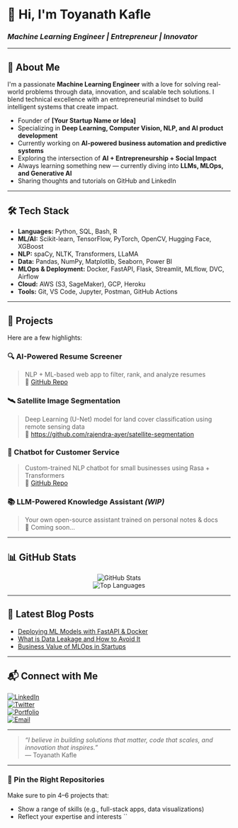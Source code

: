 # 👋 Hi, I'm Toyanath Kafle
### *Machine Learning Engineer | Entrepreneur | Innovator*

---

## 🧠 About Me

I'm a passionate **Machine Learning Engineer** with a love for solving real-world problems through data, innovation, and scalable tech solutions. I blend technical excellence with an entrepreneurial mindset to build intelligent systems that create impact.

- Founder of **[Your Startup Name or Idea]**
- Specializing in **Deep Learning, Computer Vision, NLP, and AI product development**
- Currently working on **AI-powered business automation and predictive systems**
- Exploring the intersection of **AI + Entrepreneurship + Social Impact**
- Always learning something new — currently diving into **LLMs, MLOps, and Generative AI**
- Sharing thoughts and tutorials on GitHub and LinkedIn

---

## 🛠 Tech Stack

- **Languages:** Python, SQL, Bash, R  
- **ML/AI:** Scikit-learn, TensorFlow, PyTorch, OpenCV, Hugging Face, XGBoost  
- **NLP:** spaCy, NLTK, Transformers, LLaMA  
- **Data:** Pandas, NumPy, Matplotlib, Seaborn, Power BI  
- **MLOps & Deployment:** Docker, FastAPI, Flask, Streamlit, MLflow, DVC, Airflow  
- **Cloud:** AWS (S3, SageMaker), GCP, Heroku  
- **Tools:** Git, VS Code, Jupyter, Postman, GitHub Actions  

---

## 🚀 Projects

Here are a few highlights:

### 🔍 AI-Powered Resume Screener  
> NLP + ML-based web app to filter, rank, and analyze resumes  
🔗 [GitHub Repo](https://github.com/rajendra-ayer/resume-screener)

### 🛰️ Satellite Image Segmentation  
> Deep Learning (U-Net) model for land cover classification using remote sensing data  
🔗 https://github.com/rajendra-ayer/satellite-segmentation

### 💬 Chatbot for Customer Service  
> Custom-trained NLP chatbot for small businesses using Rasa + Transformers  
🔗 [GitHub Repo](https://github.com/rajendra-ayer/business-chatbot)

### 📚 LLM-Powered Knowledge Assistant *(WIP)*  
> Your own open-source assistant trained on personal notes & docs  
🔗 Coming soon...

---

## 📊 GitHub Stats

<p align="center">
  <img src="https://github-readme-stats.vercel.app/api?username=rajendra-ayer&show_icons=true&theme=tokyonight" alt="GitHub Stats" />
  <br />
  <img src="https://github-readme-stats.vercel.app/api/top-langs/?username=rajendra-ayer&layout=compact&theme=tokyonight" alt="Top Languages" />
</p>

---

## 📝 Latest Blog Posts

<!-- BLOG-POST-LIST:START -->
- [Deploying ML Models with FastAPI & Docker](#)
- [What is Data Leakage and How to Avoid It](#)
- [Business Value of MLOps in Startups](#)
<!-- BLOG-POST-LIST:END -->

---

## 📬 Connect with Me

[![LinkedIn](https://img.shields.io/badge/-LinkedIn-0077B5?style=flat&logo=linkedin&logoColor=white)](https://linkedin.com/in/rajendra-ayer)  
[![Twitter](https://img.shields.io/badge/-Twitter-1DA1F2?style=flat&logo=twitter&logoColor=white)](https://twitter.com/rajendraayer)  
[![Portfolio](https://img.shields.io/badge/-Portfolio-black?style=flat&logo=firefox&logoColor=white)](https://rajendra-ai.dev)  
[![Email](https://img.shields.io/badge/-Email-red?style=flat&logo=gmail&logoColor=white)](mailto:rajendra@example.com)

---

> _“I believe in building solutions that matter, code that scales, and innovation that inspires.”_  
> — Toyanath Kafle

---

### 📌 Pin the Right Repositories  
Make sure to pin 4–6 projects that:
- Show a range of skills (e.g., full-stack apps, data visualizations)
- Reflect your expertise and interests
``
